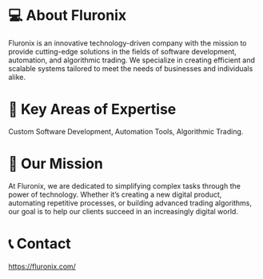 # 💻 About Fluronix
Fluronix is an innovative technology-driven company with the mission to provide cutting-edge solutions in the fields of software development, automation, and algorithmic trading. We specialize in creating efficient and scalable systems tailored to meet the needs of businesses and individuals alike.

# 🔑 Key Areas of Expertise
Custom Software Development,
Automation Tools,
Algorithmic Trading.

 # 🎯 Our Mission
At Fluronix, we are dedicated to simplifying complex tasks through the power of technology. Whether it’s creating a new digital product, automating repetitive processes, or building advanced trading algorithms, our goal is to help our clients succeed in an increasingly digital world.

# 📞 Contact
https://fluronix.com/
<!---
Fluronix/Fluronix is a ✨ special ✨ repository because its `README.md` (this file) appears on your GitHub profile.
You can click the Preview link to take a look at your changes.
--->
